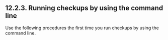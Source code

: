 ## 12.2.3. Running checkups by using the command line

Use the following procedures the first time you run checkups by using the command line.

